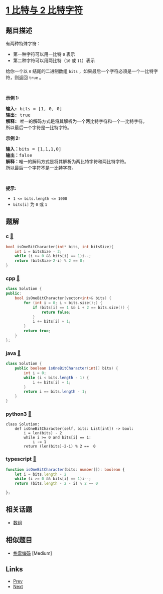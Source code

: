
# [1 比特与 2 比特字符](https://leetcode-cn.com/problems/1-bit-and-2-bit-characters)

## 题目描述

<p>有两种特殊字符：</p>

<ul>
	<li>第一种字符可以用一比特&nbsp;<code>0</code> 表示</li>
	<li>第二种字符可以用两比特（<code>10</code>&nbsp;或&nbsp;<code>11</code>）表示</li>
</ul>

<p>给你一个以 <code>0</code> 结尾的二进制数组&nbsp;<code>bits</code>&nbsp;，如果最后一个字符必须是一个一比特字符，则返回 <code>true</code> 。</p>

<p>&nbsp;</p>

<p><strong>示例&nbsp;1:</strong></p>

<pre>
<strong>输入:</strong> bits = [1, 0, 0]
<strong>输出:</strong> true
<strong>解释:</strong> 唯一的解码方式是将其解析为一个两比特字符和一个一比特字符。
所以最后一个字符是一比特字符。
</pre>

<p><strong>示例&nbsp;2:</strong></p>

<pre>
<strong>输入：</strong>bits = [1,1,1,0]
<strong>输出：</strong>false
<strong>解释：</strong>唯一的解码方式是将其解析为两比特字符和两比特字符。
所以最后一个字符不是一比特字符。
</pre>

<p>&nbsp;</p>

<p><strong>提示:</strong></p>

<ul>
	<li><code>1 &lt;= bits.length &lt;= 1000</code></li>
	<li><code>bits[i]</code> 为 <code>0</code> 或 <code>1</code></li>
</ul>


## 题解

### c [🔗](1-bit-and-2-bit-characters.c) 
```c
bool isOneBitCharacter(int* bits, int bitsSize){
    int i = bitsSize - 2;
    while (i >= 0 && bits[i] == 1)i--;
    return (bitsSize-2-i) % 2 == 0;
}
```
### cpp [🔗](1-bit-and-2-bit-characters.cpp) 
```cpp
class Solution {
public:
    bool isOneBitCharacter(vector<int>& bits) {
        for (int i = 0; i < bits.size();) {
            if (bits[i] == 1 && i + 2 == bits.size()) {
                return false;
            }
            i += bits[i] + 1;
        }
        return true;
    }
};
```
### java [🔗](1-bit-and-2-bit-characters.java) 
```java
class Solution {
    public boolean isOneBitCharacter(int[] bits) {
        int i = 0;
        while (i < bits.length - 1) {
            i += bits[i] + 1;
        }
        return i == bits.length - 1;
    }
}
```
### python3 [🔗](1-bit-and-2-bit-characters.py) 
```python3
class Solution:
    def isOneBitCharacter(self, bits: List[int]) -> bool:
        i = len(bits) - 2
        while i >= 0 and bits[i] == 1:
            i -= 1
        return (len(bits)-2-i) % 2 ==  0
```
### typescript [🔗](1-bit-and-2-bit-characters.typescript) 
```typescript
function isOneBitCharacter(bits: number[]): boolean {
    let i = bits.length - 2
    while (i >= 0 && bits[i] == 1)i--;
    return (bits.length - 2 - i) % 2 == 0

};
```


## 相关话题

- [数组](https://leetcode-cn.com/tag/array) 


## 相似题目

- [格雷编码](../gray-code/README.md)  [Medium] 


## Links

- [Prev](../max-stack/README.md) 
- [Next](../find-pivot-index/README.md) 

